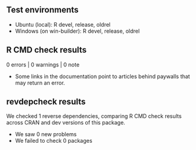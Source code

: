 ## Test environments
* Ubuntu (local): R devel, release, oldrel
* Windows (on win-builder): R devel, release, oldrel

## R CMD check results

0 errors | 0 warnings | 0 note

* Some links in the documentation point to articles behind paywalls that may return an error.

## revdepcheck results

We checked 1 reverse dependencies, comparing R CMD check results across CRAN and dev versions of this package.

 * We saw 0 new problems
 * We failed to check 0 packages
